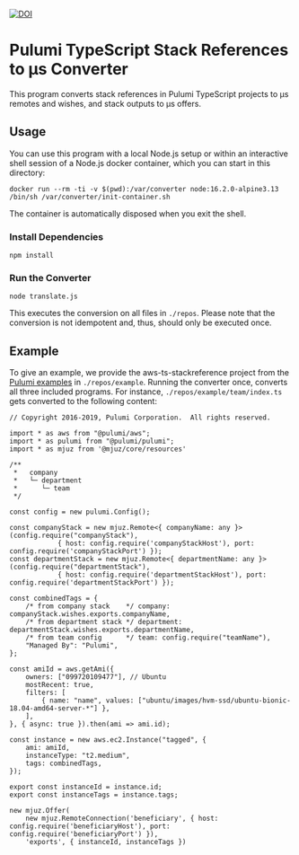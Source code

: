 [![DOI](https://zenodo.org/badge/372452007.svg)](https://zenodo.org/badge/latestdoi/372452007)

# Pulumi TypeScript Stack References to µs Converter

This program converts stack references in Pulumi TypeScript projects to µs remotes and wishes, and stack outputs to µs offers.

## Usage

You can use this program with a local Node.js setup or within an interactive shell session of a Node.js docker container, which you can start in this directory:

```
docker run --rm -ti -v $(pwd):/var/converter node:16.2.0-alpine3.13 /bin/sh /var/converter/init-container.sh
```

The container is automatically disposed when you exit the shell.

### Install Dependencies

```
npm install
```

### Run the Converter

```
node translate.js
```

This executes the conversion on all files in `./repos`. Please note that the conversion is not idempotent and, thus, should only be executed once.

## Example

To give an example, we provide the aws-ts-stackreference project from the [Pulumi examples](https://github.com/pulumi/examples) in `./repos/example`. Running the converter once, converts all three included programs. For instance, `./repos/example/team/index.ts` gets converted to the following content:

```
// Copyright 2016-2019, Pulumi Corporation.  All rights reserved.

import * as aws from "@pulumi/aws";
import * as pulumi from "@pulumi/pulumi";
import * as mjuz from '@mjuz/core/resources'

/**
 *   company
 *   └─ department
 *      └─ team
 */

const config = new pulumi.Config();

const companyStack = new mjuz.Remote<{ companyName: any }>(config.require("companyStack"),
            { host: config.require('companyStackHost'), port: config.require('companyStackPort') });
const departmentStack = new mjuz.Remote<{ departmentName: any }>(config.require("departmentStack"),
            { host: config.require('departmentStackHost'), port: config.require('departmentStackPort') });

const combinedTags = {
    /* from company stack    */ company: companyStack.wishes.exports.companyName,
    /* from department stack */ department: departmentStack.wishes.exports.departmentName,
    /* from team config      */ team: config.require("teamName"),
    "Managed By": "Pulumi",
};

const amiId = aws.getAmi({
    owners: ["099720109477"], // Ubuntu
    mostRecent: true,
    filters: [
        { name: "name", values: ["ubuntu/images/hvm-ssd/ubuntu-bionic-18.04-amd64-server-*"] },
    ],
}, { async: true }).then(ami => ami.id);

const instance = new aws.ec2.Instance("tagged", {
    ami: amiId,
    instanceType: "t2.medium",
    tags: combinedTags,
});

export const instanceId = instance.id;
export const instanceTags = instance.tags;

new mjuz.Offer(
    new mjuz.RemoteConnection('beneficiary', { host: config.require('beneficiaryHost'), port: config.require('beneficiaryPort') }), 
    'exports', { instanceId, instanceTags })
```
